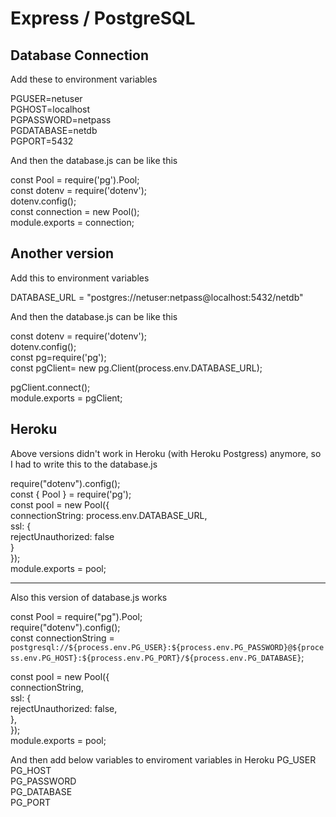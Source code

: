 # Express / PostgreSQL

## Database Connection
Add these to environment variables

PGUSER=netuser<br>
PGHOST=localhost<br>
PGPASSWORD=netpass<br>
PGDATABASE=netdb<br>
PGPORT=5432

And then the database.js can be like this 

const Pool = require('pg').Pool;<br>
const dotenv = require('dotenv');<br>
dotenv.config();<br>
const connection = new Pool();<br>
module.exports = connection;<br>

## Another version
Add this to environment variables

DATABASE_URL = "postgres://netuser:netpass@localhost:5432/netdb"

And then the database.js can be like this 

const dotenv = require('dotenv');<br>
dotenv.config();<br>
const pg=require('pg');<br>
const pgClient= new pg.Client(process.env.DATABASE_URL);<br>

pgClient.connect();<br>
module.exports = pgClient;<br>

## Heroku

Above versions didn't work in Heroku (with Heroku Postgress) anymore, so I had to write this to the database.js 

require("dotenv").config();<br>
const { Pool } = require('pg');<br>
const pool = new Pool({<br>
  connectionString: process.env.DATABASE_URL,<br>
  ssl: {<br>
    rejectUnauthorized: false<br>
  }<br>
});<br>
module.exports = pool;

<hr>

Also this version of database.js works 

const Pool = require("pg").Pool;<br>
require("dotenv").config();<br>
const connectionString = `postgresql://${process.env.PG_USER}:${process.env.PG_PASSWORD}@${process.env.PG_HOST}:${process.env.PG_PORT}/${process.env.PG_DATABASE}`;<br>

const pool = new Pool({<br>
    connectionString,<br>
    ssl: {<br>
        rejectUnauthorized: false,<br>
    },<br>
});<br>
module.exports = pool;

And then add below variables to enviroment variables in Heroku 
PG_USER<br>
PG_HOST<br>
PG_PASSWORD<br>
PG_DATABASE<br>
PG_PORT<br>



